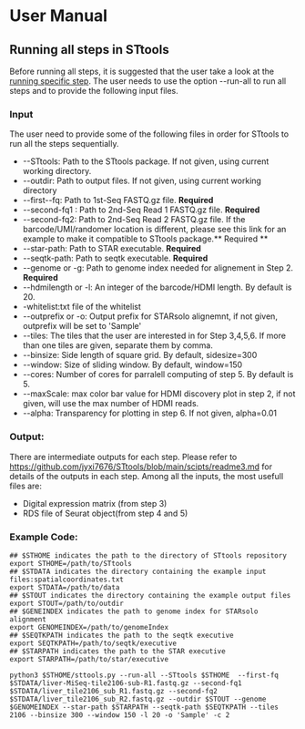
# User Manual
## Running all steps in STtools
Before running all steps, it is suggested that the user take a look at the  [running specific step](./readme3.md).
The user needs to use the option --run-all to run all steps and to provide the following input files. 
### Input
  The user need to provide some of the following files in order for STtools to run all the steps sequentially. 
  *   --STtools: Path to the STtools package. If not given, using current working directory.
  *   --outdir: Path to output files. If not given, using current working directory
  *   --first--fq: Path to 1st-Seq FASTQ.gz file. **Required**
  *   --second-fq1 : Path to 2nd-Seq Read 1 FASTQ.gz file. **Required**
  *   --second-fq2: Path to 2nd-Seq Read 2 FASTQ.gz file. If the barcode/UMI/randomer location is different, please see this link for an example to make it compatible to STtools package.** Required **
  *   --star-path: Path to STAR executable. **Required**
  *   --seqtk-path: Path to seqtk executable. **Required**
  *   --genome or -g: Path to genome index needed for alignement in Step 2. **Required**
  *   --hdmilength or -l: An integer of the barcode/HDMI length. By default is 20. 
  *   -whitelist:txt file of the whitelist
  *   --outprefix or -o: Output prefix for STARsolo alignemnt, if not given, outprefix will be set to 'Sample'
  *   --tiles: The tiles that the user are interested in for Step 3,4,5,6. If more than one tiles are given, separate them by comma.
  *   --binsize: Side length of square grid. By default, sidesize=300
  *   --window: Size of sliding window. By default, window=150
  *   --cores: Number of cores for parralell computing of step 5. By default is 5.
  *   --maxScale: max color bar value for HDMI discovery plot in step 2, if not given, will use the max number of HDMI reads.
  *   --alpha: Transparency for plotting in step 6. If not given, alpha=0.01
### Output: 
  There are intermediate outputs for each step. Please refer to https://github.com/jyxi7676/STtools/blob/main/scipts/readme3.md for details of the outputs in each step. Among all the inputs, the most usefull files are:
  * Digital expression matrix (from step 3)
  * RDS file of Seurat object(from step 4 and 5)
  
### Example Code:
   ```
  ## $STHOME indicates the path to the directory of STtools repository
  export STHOME=/path/to/STtools
  ## $STDATA indicates the directory containing the example input files:spatialcoordinates.txt
  export STDATA=/path/to/data
  ## $STOUT indicates the directory containing the example output files
  export STOUT=/path/to/outdir
  ## $GENEINDEX indicates the path to genome index for STARsolo alignment
  export GENOMEINDEX=/path/to/genomeIndex
  ## $SEQTKPATH indicates the path to the seqtk executive
  export SEQTKPATH=/path/to/seqtk/executive
  ## $STARPATH indicates the path to the STAR executive
  export STARPATH=/path/to/star/executive
  
  python3 $STHOME/sttools.py --run-all --STtools $STHOME  --first-fq $STDATA/liver-MiSeq-tile2106-sub-R1.fastq.gz --second-fq1 $STDATA/liver_tile2106_sub_R1.fastq.gz --second-fq2 $STDATA/liver_tile2106_sub_R2.fastq.gz --outdir $STOUT --genome $GENOMEINDEX --star-path $STARPATH --seqtk-path $SEQTKPATH --tiles 2106 --binsize 300 --window 150 -l 20 -o 'Sample' -c 2
  ```
